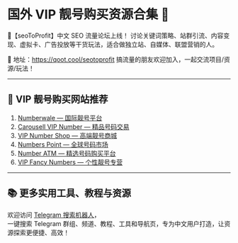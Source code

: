 # 国外 VIP 靓号购买资源合集 📱

💬【seoToProfit】中文 SEO 流量论坛上线！
讨论关键词策略、站群引流、内容变现、虚拟卡、广告投放等干货玩法，适合做独立站、自媒体、联盟营销的人。

📌 地址：https://qoot.cool/seotoprofit
搞流量的朋友欢迎加入，一起交流项目/资源/玩法！

---

## 🔗 VIP 靓号购买网站推荐

1. [Numberwale — 国际靓号平台](https://qoot.cool/numberwale-home)
2. [Carousell VIP Number — 精品号码交易](https://qoot.cool/carousell-vip-number)
3. [VIP Number Shop — 高端靓号商城](https://qoot.cool/vipnumber-shop)
4. [Numbers Point — 全球号码市场](https://qoot.cool/numbers-point)
5. [Number ATM — 精选号码购买平台](https://qoot.cool/numberatm)
6. [VIP Fancy Numbers — 个性靓号专营](https://qoot.cool/vip-fancy-numbers)

---

## 📚 更多实用工具、教程与资源

欢迎访问 [Telegram 搜索机器人](https://qoot.cool/SearchRobot)，  
一键搜索 Telegram 群组、频道、教程、工具和导航页，专为中文用户打造，让资源探索更便捷、高效！
